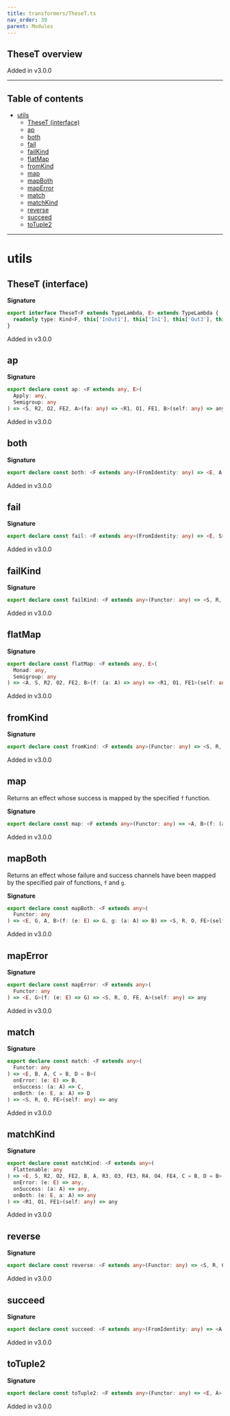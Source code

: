 ```yaml
---
title: transformers/TheseT.ts
nav_order: 39
parent: Modules
---
```


## TheseT overview

Added in v3.0.0

---

<h2 class="text-delta">Table of contents</h2>

- [utils](#utils)
  - [TheseT (interface)](#theset-interface)
  - [ap](#ap)
  - [both](#both)
  - [fail](#fail)
  - [failKind](#failkind)
  - [flatMap](#flatmap)
  - [fromKind](#fromkind)
  - [map](#map)
  - [mapBoth](#mapboth)
  - [mapError](#maperror)
  - [match](#match)
  - [matchKind](#matchkind)
  - [reverse](#reverse)
  - [succeed](#succeed)
  - [toTuple2](#totuple2)

---

# utils

## TheseT (interface)

**Signature**

```ts
export interface TheseT<F extends TypeLambda, E> extends TypeLambda {
  readonly type: Kind<F, this['InOut1'], this['In1'], this['Out3'], this['Out2'], These<E, this['Out1']>>
}
```

Added in v3.0.0

## ap

**Signature**

```ts
export declare const ap: <F extends any, E>(
  Apply: any,
  Semigroup: any
) => <S, R2, O2, FE2, A>(fa: any) => <R1, O1, FE1, B>(self: any) => any
```

Added in v3.0.0

## both

**Signature**

```ts
export declare const both: <F extends any>(FromIdentity: any) => <E, A, S>(e: E, a: A) => any
```

Added in v3.0.0

## fail

**Signature**

```ts
export declare const fail: <F extends any>(FromIdentity: any) => <E, S>(e: E) => any
```

Added in v3.0.0

## failKind

**Signature**

```ts
export declare const failKind: <F extends any>(Functor: any) => <S, R, O, FE, E>(fl: any) => any
```

Added in v3.0.0

## flatMap

**Signature**

```ts
export declare const flatMap: <F extends any, E>(
  Monad: any,
  Semigroup: any
) => <A, S, R2, O2, FE2, B>(f: (a: A) => any) => <R1, O1, FE1>(self: any) => any
```

Added in v3.0.0

## fromKind

**Signature**

```ts
export declare const fromKind: <F extends any>(Functor: any) => <S, R, O, FE, A>(fa: any) => any
```

Added in v3.0.0

## map

Returns an effect whose success is mapped by the specified `f` function.

**Signature**

```ts
export declare const map: <F extends any>(Functor: any) => <A, B>(f: (a: A) => B) => <S, R, O, FE, E>(self: any) => any
```

Added in v3.0.0

## mapBoth

Returns an effect whose failure and success channels have been mapped by
the specified pair of functions, `f` and `g`.

**Signature**

```ts
export declare const mapBoth: <F extends any>(
  Functor: any
) => <E, G, A, B>(f: (e: E) => G, g: (a: A) => B) => <S, R, O, FE>(self: any) => any
```

Added in v3.0.0

## mapError

**Signature**

```ts
export declare const mapError: <F extends any>(
  Functor: any
) => <E, G>(f: (e: E) => G) => <S, R, O, FE, A>(self: any) => any
```

Added in v3.0.0

## match

**Signature**

```ts
export declare const match: <F extends any>(
  Functor: any
) => <E, B, A, C = B, D = B>(
  onError: (e: E) => B,
  onSuccess: (a: A) => C,
  onBoth: (e: E, a: A) => D
) => <S, R, O, FE>(self: any) => any
```

Added in v3.0.0

## matchKind

**Signature**

```ts
export declare const matchKind: <F extends any>(
  Flattenable: any
) => <E, S, R2, O2, FE2, B, A, R3, O3, FE3, R4, O4, FE4, C = B, D = B>(
  onError: (e: E) => any,
  onSuccess: (a: A) => any,
  onBoth: (e: E, a: A) => any
) => <R1, O1, FE1>(self: any) => any
```

Added in v3.0.0

## reverse

**Signature**

```ts
export declare const reverse: <F extends any>(Functor: any) => <S, R, O, FE, E, A>(self: any) => any
```

Added in v3.0.0

## succeed

**Signature**

```ts
export declare const succeed: <F extends any>(FromIdentity: any) => <A, S>(a: A) => any
```

Added in v3.0.0

## toTuple2

**Signature**

```ts
export declare const toTuple2: <F extends any>(Functor: any) => <E, A>(e: E, a: A) => <S, R, O, FE>(self: any) => any
```

Added in v3.0.0
